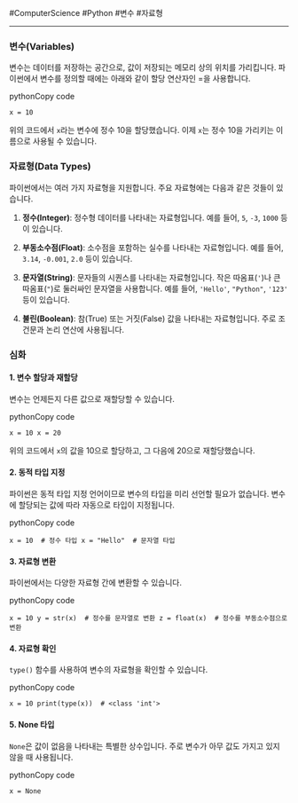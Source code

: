 #ComputerScience #Python #변수 #자료형

---
### 변수(Variables)

변수는 데이터를 저장하는 공간으로, 값이 저장되는 메모리 상의 위치를 가리킵니다. 파이썬에서 변수를 정의할 때에는 아래와 같이 할당 연산자인 =을 사용합니다.
  
pythonCopy code

`x = 10`

위의 코드에서 `x`라는 변수에 정수 10을 할당했습니다. 이제 `x`는 정수 10을 가리키는 이름으로 사용될 수 있습니다.

### 자료형(Data Types)

파이썬에서는 여러 가지 자료형을 지원합니다. 주요 자료형에는 다음과 같은 것들이 있습니다.

1. **정수(Integer)**: 정수형 데이터를 나타내는 자료형입니다. 예를 들어, `5`, `-3`, `1000` 등이 있습니다.
    
2. **부동소수점(Float)**: 소수점을 포함하는 실수를 나타내는 자료형입니다. 예를 들어, `3.14`, `-0.001`, `2.0` 등이 있습니다.
    
3. **문자열(String)**: 문자들의 시퀀스를 나타내는 자료형입니다. 작은 따옴표(`'`)나 큰 따옴표(`"`)로 둘러싸인 문자열을 사용합니다. 예를 들어, `'Hello'`, `"Python"`, `'123'` 등이 있습니다.
    
4. **불린(Boolean)**: 참(True) 또는 거짓(False) 값을 나타내는 자료형입니다. 주로 조건문과 논리 연산에 사용됩니다.
    

### 심화

#### 1. 변수 할당과 재할당

변수는 언제든지 다른 값으로 재할당할 수 있습니다.

pythonCopy code

`x = 10 x = 20`

위의 코드에서 `x`의 값을 10으로 할당하고, 그 다음에 20으로 재할당했습니다.

#### 2. 동적 타입 지정

파이썬은 동적 타입 지정 언어이므로 변수의 타입을 미리 선언할 필요가 없습니다. 변수에 할당되는 값에 따라 자동으로 타입이 지정됩니다.

pythonCopy code

`x = 10  # 정수 타입 x = "Hello"  # 문자열 타입`

#### 3. 자료형 변환

파이썬에서는 다양한 자료형 간에 변환할 수 있습니다.

pythonCopy code

`x = 10 y = str(x)  # 정수를 문자열로 변환 z = float(x)  # 정수를 부동소수점으로 변환`

#### 4. 자료형 확인

`type()` 함수를 사용하여 변수의 자료형을 확인할 수 있습니다.

pythonCopy code

`x = 10 print(type(x))  # <class 'int'>`

#### 5. None 타입

`None`은 값이 없음을 나타내는 특별한 상수입니다. 주로 변수가 아무 값도 가지고 있지 않을 때 사용됩니다.

pythonCopy code

`x = None`
